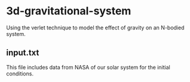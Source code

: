 # 3d-gravitational-system

Using the verlet technique to model the effect of gravity on an N-bodied system.

## input.txt

This file includes data from NASA of our solar system for the initial conditions.